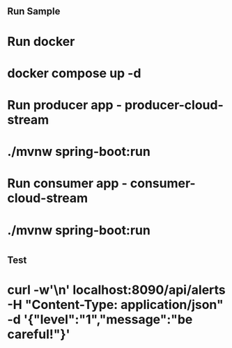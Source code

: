 ## Run Sample
#
# Run docker
#
#  docker compose up -d
#
# Run producer app - producer-cloud-stream
#
#  ./mvnw spring-boot:run
#
# Run consumer app - consumer-cloud-stream
#
#  ./mvnw spring-boot:run
#  
## Test 
#
#   curl -w'\n' localhost:8090/api/alerts -H "Content-Type: application/json"  -d '{"level":"1","message":"be careful!"}' 
#
